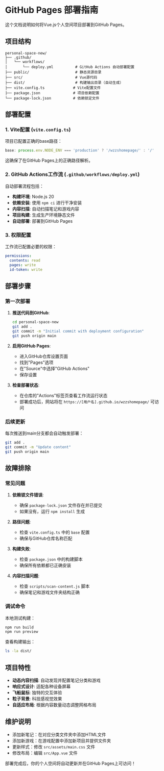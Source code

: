 # GitHub Pages 部署指南

这个文档说明如何将Vue.js个人空间项目部署到GitHub Pages。

## 项目结构

```
personal-space-new/
├── .github/
│   └── workflows/
│       └── deploy.yml          # GitHub Actions 自动部署配置
├── public/                     # 静态资源目录
├── src/                        # Vue源代码
├── dist/                       # 构建输出目录（自动生成）
├── vite.config.ts             # Vite配置文件
├── package.json               # 项目依赖配置
└── package-lock.json          # 依赖锁定文件
```

## 部署配置

### 1. Vite配置 (`vite.config.ts`)

项目已配置正确的base路径：
```typescript
base: process.env.NODE_ENV === 'production' ? '/wzzshomepage/' : '/'
```

这确保了在GitHub Pages上的正确路径解析。

### 2. GitHub Actions工作流 (`.github/workflows/deploy.yml`)

自动部署流程包括：
- **构建环境**: Node.js 20
- **依赖安装**: 使用 `npm ci` 进行干净安装
- **内容扫描**: 自动扫描笔记和游戏内容
- **项目构建**: 生成生产环境静态文件
- **自动部署**: 部署到GitHub Pages

### 3. 权限配置

工作流已配置必要的权限：
```yaml
permissions:
  contents: read
  pages: write
  id-token: write
```

## 部署步骤

### 第一次部署

1. **推送代码到GitHub**:
   ```bash
   cd personal-space-new
   git add .
   git commit -m "Initial commit with deployment configuration"
   git push origin main
   ```

2. **启用GitHub Pages**:
   - 进入GitHub仓库设置页面
   - 找到"Pages"选项
   - 在"Source"中选择"GitHub Actions"
   - 保存设置

3. **检查部署状态**:
   - 在仓库的"Actions"标签页查看工作流运行状态
   - 部署成功后，网站将在 `https://[用户名].github.io/wzzshomepage/` 可访问

### 后续更新

每次推送到main分支都会自动触发部署：
```bash
git add .
git commit -m "Update content"
git push origin main
```

## 故障排除

### 常见问题

1. **依赖锁文件错误**:
   - 确保 `package-lock.json` 文件存在并已提交
   - 如果没有，运行 `npm install` 生成

2. **路径问题**:
   - 检查 `vite.config.ts` 中的 `base` 配置
   - 确保与GitHub仓库名称匹配

3. **构建失败**:
   - 检查 `package.json` 中的构建脚本
   - 确保所有依赖都已正确安装

4. **内容扫描问题**:
   - 检查 `scripts/scan-content.js` 脚本
   - 确保笔记和游戏文件夹结构正确

### 调试命令

本地测试构建：
```bash
npm run build
npm run preview
```

查看构建输出：
```bash
ls -la dist/
```

## 项目特性

- **动态内容扫描**: 自动发现并配置笔记分类和游戏
- **响应式设计**: 适配各种设备屏幕
- **飞船鼠标**: 独特的交互体验
- **粒子背景**: 科技感视觉效果
- **自适应布局**: 根据内容数量动态调整网格布局

## 维护说明

- 添加新笔记：在对应分类文件夹中添加HTML文件
- 添加新游戏：在游戏配置中添加新项目并提供文件夹
- 更新样式：修改 `src/assets/main.css` 文件
- 修改布局：编辑 `src/App.vue` 文件

部署完成后，你的个人空间将自动更新并在GitHub Pages上可访问！
